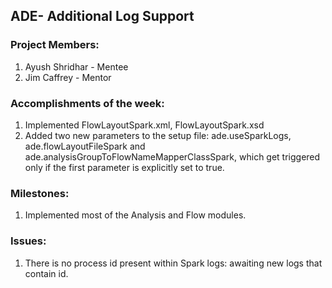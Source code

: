 ## ADE- Additional Log Support

### Project Members:

1. Ayush Shridhar - Mentee
2. Jim Caffrey - Mentor

### Accomplishments of the week:

1. Implemented FlowLayoutSpark.xml, FlowLayoutSpark.xsd
2. Added two new parameters to the setup file: ade.useSparkLogs, ade.flowLayoutFileSpark and ade.analysisGroupToFlowNameMapperClassSpark, which get triggered only if the first parameter is explicitly
set to true.

### Milestones:

1. Implemented most of the Analysis and Flow modules.

### Issues:

1. There is no process id present within Spark logs: awaiting new logs that contain id.